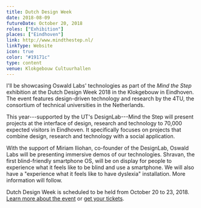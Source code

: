 ```yaml
---
title: Dutch Design Week
date: 2018-08-09
futureDate: October 20, 2018
roles: ["Exhibition"]
places: ["Eindhoven"]
link: http://www.mindthestep.nl/
linkType: Website
icon: true
color: "#19171c"
type: content
venue: Klokgebouw Cultuurhallen
---
```


I'll be showcasing Oswald Labs' technologies as part of the *Mind the Step* exhibition at the Dutch Design Week 2018 in the Klokgebouw in Eindhoven. The event features design-driven technology and research by the 4TU, the consortium of technical universities in the Netherlands.

<!--more-->

This year---supported by the UT's DesignLab---Mind the Step will present projects at the interface of design, research and technology to 70,000 expected visitors in Eindhoven. It specifically focuses on projects that combine design, research and technology with a social application.

With the support of Miriam Iliohan, co-founder of the DesignLab, Oswald Labs will be presenting immersive demos of our technologies. Shravan, the first blind-friendly smartphone OS, will be on display for people to experience what it feels like to be blind and use a smartphone. We will also have a "experience what it feels like to have dyslexia" installation. More information will follow.


Dutch Design Week is scheduled to be held from October 20 to 23, 2018. [Learn more about the event](http://www.mindthestep.nl/) or [get your tickets](http://www.ddw.nl/en/page/ddw-tickets-def).
